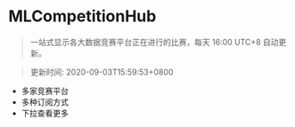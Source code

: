 # MLCompetitionHub

> 一站式显示各大数据竞赛平台正在进行的比赛，每天 16:00 UTC+8 自动更新。
  
> 更新时间: 2020-09-03T15:59:53+0800 

* 多家竞赛平台
* 多种订阅方式
* 下拉查看更多